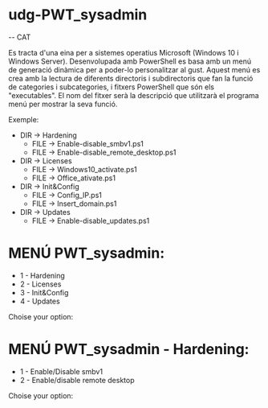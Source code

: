 # udg-PWT_sysadmin

-- CAT </p>
Es tracta d'una eina per a sistemes operatius Microsoft (Windows 10 i Windows Server). Desenvolupada amb PowerShell es basa amb un menú de generació dinàmica per a poder-lo personalitzar al gust.
Aquest menú es crea amb la lectura de diferents directoris i subdirectoris que fan la funció de categories i subcategories, i fitxers PowerShell que són els "executables". El nom del fitxer serà la descripció que utilitzarà el programa menú per mostrar la seva funció.

Exemple:

- DIR -> Hardening
  - FILE -> Enable-disable_smbv1.ps1
  - FILE -> Enable-disable_remote_desktop.ps1
- DIR -> Licenses
  - FILE -> Windows10_activate.ps1
  - FILE -> Office_ativate.ps1
- DIR -> Init&Config
  - FILE -> Config_IP.ps1
  - FILE -> Insert_domain.ps1
- DIR -> Updates
  - FILE -> Enable-disable_updates.ps1

# MENÚ PWT_sysadmin:

  - 1 - Hardening
  - 2 - Licenses
  - 3 - Init&Config
  - 4 - Updates
  
Choise your option:

# MENÚ PWT_sysadmin - Hardening:

  - 1 - Enable/Disable smbv1
  - 2 - Enable/disable remote desktop
  
Choise your option:




